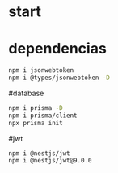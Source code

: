 # start

# dependencias

```bash
npm i jsonwebtoken
npm i @types/jsonwebtoken -D
```

#database

```bash
npm i prisma -D
npm i prisma/client
npx prisma init
```

#jwt

```bash
npm i @nestjs/jwt
npm i @nestjs/jwt@9.0.0
```
